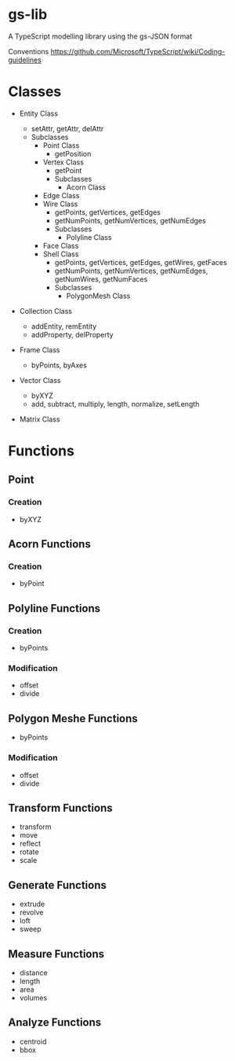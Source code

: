 # gs-lib
A TypeScript modelling library using the gs-JSON format

Conventions
https://github.com/Microsoft/TypeScript/wiki/Coding-guidelines

# Classes

* Entity Class
  * setAttr, getAttr, delAttr
  * Subclasses
    * Point Class
      * getPosition
    * Vertex Class
      * getPoint
      * Subclasses
        * Acorn Class
    * Edge Class
    * Wire Class
      * getPoints, getVertices, getEdges
      * getNumPoints, getNumVertices, getNumEdges
      * Subclasses
        * Polyline Class
    * Face Class
    * Shell Class
      * getPoints, getVertices, getEdges, getWires, getFaces
      * getNumPoints, getNumVertices, getNumEdges, getNumWires, getNumFaces
      * Subclasses
        * PolygonMesh Class

* Collection Class
  * addEntity, remEntity
  * addProperty, delProperty
  
* Frame Class
  * byPoints, byAxes
* Vector Class
  * byXYZ
  * add, subtract, multiply, length, normalize, setLength
* Matrix Class

# Functions

## Point

### Creation
* byXYZ

## Acorn Functions

### Creation
* byPoint

## Polyline Functions 

### Creation
* byPoints

### Modification
* offset
* divide

## Polygon Meshe Functions
* byPoints

### Modification
* offset 
* divide

## Transform Functions
* transform
* move
* reflect
* rotate 
* scale

## Generate Functions
* extrude
* revolve
* loft
* sweep

## Measure Functions
* distance
* length
* area
* volumes

## Analyze Functions
* centroid
* bbox

